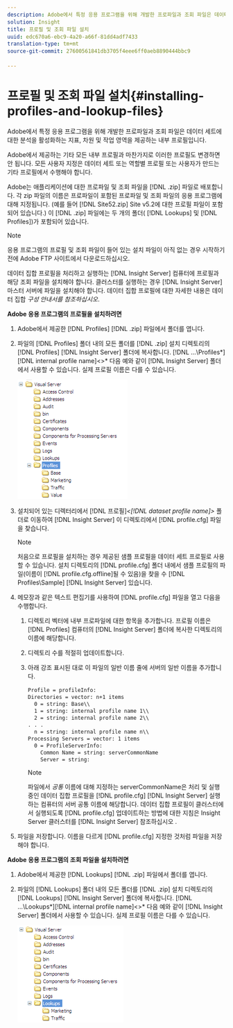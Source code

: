 ```yaml
---
description: Adobe에서 특정 응용 프로그램을 위해 개발한 프로파일과 조회 파일은 데이터 세트에 대한 분석을 활성화하는 지표, 차원 및 작업 영역을 제공하는 내부 프로필입니다.
solution: Insight
title: 프로필 및 조회 파일 설치
uuid: edc670a6-ebc9-4a20-a66f-81dd4adf7433
translation-type: tm+mt
source-git-commit: 27600561841db3705f4eee6ff0aeb8890444bbc9

---
```



# 프로필 및 조회 파일 설치{#installing-profiles-and-lookup-files}

Adobe에서 특정 응용 프로그램을 위해 개발한 프로파일과 조회 파일은 데이터 세트에 대한 분석을 활성화하는 지표, 차원 및 작업 영역을 제공하는 내부 프로필입니다.

Adobe에서 제공하는 기타 모든 내부 프로필과 마찬가지로 이러한 프로필도 변경하면 안 됩니다. 모든 사용자 지정은 데이터 세트 또는 역할별 프로필 또는 사용자가 만드는 기타 프로필에서 수행해야 합니다.

Adobe는 애플리케이션에 대한 프로파일 및 조회 파일을 [!DNL .zip] 파일로 배포합니다. 각 zip 파일의 이름은 프로파일이 포함된 프로파일 및 조회 파일의 응용 프로그램에 대해 지정됩니다. (예를 들어 [!DNL Site52.zip] Site v5.2에 대한 프로필 파일이 포함되어 있습니다.) 이 [!DNL .zip] 파일에는 두 개의 폴더( [!DNL Lookups] 및 [!DNL Profiles])가 포함되어 있습니다.

>[!NOTE]
>
>응용 프로그램의 프로필 및 조회 파일이 들어 있는 설치 파일이 아직 없는 경우 시작하기 전에 Adobe FTP 사이트에서 다운로드하십시오.

데이터 집합 프로필을 처리하고 실행하는 [!DNL Insight Server] 컴퓨터에 프로필과 해당 조회 파일을 설치해야 합니다. 클러스터를 실행하는 경우 [!DNL Insight Server] 마스터 서버에 파일을 설치해야 합니다. 데이터 집합 프로필에 대한 자세한 내용은 데이터 집합 *구성 안내서를 참조하십시오*.

**Adobe 응용 프로그램의 프로필을 설치하려면**

1. Adobe에서 제공한 [!DNL Profiles] [!DNL .zip] 파일에서 폴더를 엽니다.

1. 파일의 [!DNL Profiles] 폴더 내의 모든 폴더를 [!DNL .zip] 설치 디렉토리의 [!DNL Profiles] [!DNL Insight Server] 폴더에 복사합니다. [!DNL ...\Profiles\*][!DNL internal profile name]&lt;>* 다음 예와 같이 [!DNL Insight Server] 폴더에서 사용할 수 있습니다. 실제 프로필 이름은 다를 수 있습니다.

   ![](assets/win_installprofiles.png)

1. 설치되어 있는 디렉터리에서 [!DNL 프로필\]*&lt;[!DNL dataset profile name]>* 폴더로 이동하여 [!DNL Insight Server] 이 디렉토리에서 [!DNL profile.cfg] 파일을 찾습니다.

   >[!NOTE]
   >
   >처음으로 프로필을 설치하는 경우 제공된 샘플 프로필을 데이터 세트 프로필로 사용할 수 있습니다. 설치 디렉토리의 [!DNL profile.cfg] 폴더 내에서 샘플 프로필의 파일(이름이 [!DNL profile.cfg.offline]될 수 있음)을 찾을 수 [!DNL Profiles\Sample] [!DNL Insight Server] 있습니다.

1. 메모장과 같은 텍스트 편집기를 사용하여 [!DNL profile.cfg] 파일을 열고 다음을 수행합니다.

   1. 디렉토리 벡터에 내부 프로파일에 대한 항목을 추가합니다. 프로필 이름은 [!DNL Profiles] 컴퓨터의 [!DNL Insight Server] 폴더에 복사한 디렉토리의 이름에 해당합니다.

   1. 디렉토리 수를 적절히 업데이트합니다.
   1. 아래 강조 표시된 대로 이 파일의 일반 이름 줄에 서버의 일반 이름을 추가합니다.

      ```
      Profile = profileInfo: 
      Directories = vector: n+1 items
        0 = string: Base\\
        1 = string: internal profile name 1\\
        2 = string: internal profile name 2\\
      . . .
        n = string: internal profile name n\\
      Processing Servers = vector: 1 items
        0 = ProfileServerInfo: 
          Common Name = string: serverCommonName
          Server = string: 
      ```

      >[!NOTE]
      >
      >파일에서 *공통* 이름에 대해 지정하는 serverCommonName은 처리 및 실행 중인 데이터 집합 프로필을 [!DNL profile.cfg] [!DNL Insight Server] 실행하는 컴퓨터의 서버 공통 이름에 해당합니다. 데이터 집합 프로필이 클러스터에서 실행되도록 [!DNL profile.cfg] 업데이트하는 방법에 대한 지침은 Insight Server 클러스터를 [!DNL Insight Server] 참조하십시오 [](../../../../home/c-inst-svr/c-install-ins-svr/c-ins-svr-clstrs/c-abt-ins-svr-clsters.md).

1. 파일을 저장합니다. 이름을 다르게 [!DNL profile.cfg] 지정한 것처럼 파일을 저장해야 합니다.

**Adobe 응용 프로그램의 조회 파일을 설치하려면**

1. Adobe에서 제공한 [!DNL Lookups] [!DNL .zip] 파일에서 폴더를 엽니다.

1. 파일의 [!DNL Lookups] 폴더 내의 모든 폴더를 [!DNL .zip] 설치 디렉토리의 [!DNL Lookups] [!DNL Insight Server] 폴더에 복사합니다. [!DNL ...\Lookups\*][!DNL internal profile name]&lt;>* 다음 예와 같이 [!DNL Insight Server] 폴더에서 사용할 수 있습니다. 실제 프로필 이름은 다를 수 있습니다.

   ![](assets/win_installLookups.png)


